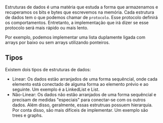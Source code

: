 Estruturas de dados é uma matéria que estuda a forma que armazenamos e recuperamos os bits e bytes que escrevemos na memória. Cada estrutura de dados tem o que podemos chamar de `protocolo`. Esse protocolo definirá os comportamentos. Entretanto, a implementação que irá dizer se esse protocolo será mais rápido ou mais lento. 

Por exemplo, podemos implementar uma lista duplamente ligada com arrays por baixo ou sem arrays utilizando ponteiros. 
##  Tipos 
Existem dois tipos de estruturas de dados:
- Linear: Os dados estão arranjados de uma forma sequêncial, onde cada elemento está conectado de alguma forma ao elemento prévio e ao seguinte. Um exemplo é a LinkedList e List.
- Não-Linear: Os dados não estão arranjados de uma forma sequêncial e precisam de medidas "especiais" para conectar-se com os outros dados. Além disso, geralmente, essas estrutruas possuem hierarquia. Por conta disso, são mais difíceis de implementar. Um exemplo são trees e graphs.